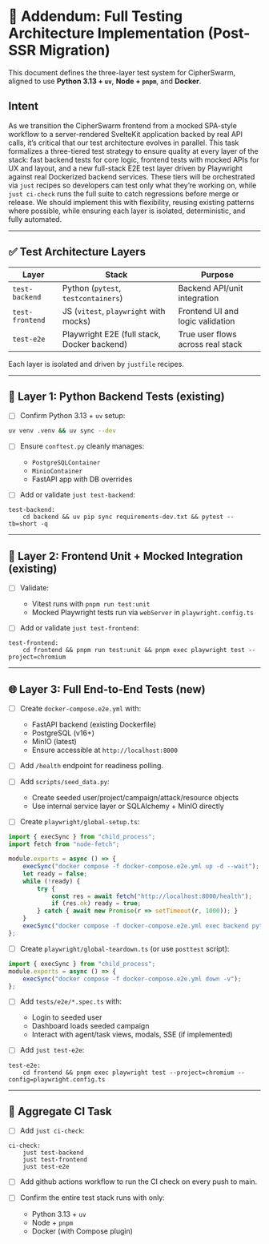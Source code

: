 # 🧪 Addendum: Full Testing Architecture Implementation (Post-SSR Migration)

This document defines the three-layer test system for CipherSwarm, aligned to use **Python 3.13 + `uv`**, **Node + `pnpm`**, and **Docker**.

## Intent

As we transition the CipherSwarm frontend from a mocked SPA-style workflow to a server-rendered SvelteKit application backed by real API calls, it’s critical that our test architecture evolves in parallel. This task formalizes a three-tiered test strategy to ensure quality at every layer of the stack: fast backend tests for core logic, frontend tests with mocked APIs for UX and layout, and a new full-stack E2E test layer driven by Playwright against real Dockerized backend services. These tiers will be orchestrated via `just` recipes so developers can test only what they’re working on, while `just ci-check` runs the full suite to catch regressions before merge or release. We should implement this with flexibility, reusing existing patterns where possible, while ensuring each layer is isolated, deterministic, and fully automated.

---

## ✅ Test Architecture Layers

| Layer       | Stack                                      | Purpose                                  |
|-------------|--------------------------------------------|------------------------------------------|
| `test-backend`  | Python (`pytest`, `testcontainers`)        | Backend API/unit integration             |
| `test-frontend` | JS (`vitest`, `playwright` with mocks)     | Frontend UI and logic validation         |
| `test-e2e`      | Playwright E2E (full stack, Docker backend) | True user flows across real stack        |

Each layer is isolated and driven by `justfile` recipes.

---

## 🐍 Layer 1: Python Backend Tests (existing)

- [ ] Confirm Python 3.13 + `uv` setup:

```bash
uv venv .venv && uv sync --dev
```

- [ ] Ensure `conftest.py` cleanly manages:
  - `PostgreSQLContainer`
  - `MinioContainer`
  - FastAPI app with DB overrides

- [ ] Add or validate `just test-backend`:

```text
test-backend:
    cd backend && uv pip sync requirements-dev.txt && pytest --tb=short -q
```

---

## 🧪 Layer 2: Frontend Unit + Mocked Integration (existing)

- [ ] Validate:
  - Vitest runs with `pnpm run test:unit`
  - Mocked Playwright tests run via `webServer` in `playwright.config.ts`

- [ ] Add or validate `just test-frontend`:

```text
test-frontend:
    cd frontend && pnpm run test:unit && pnpm exec playwright test --project=chromium
```

---

## 🌐 Layer 3: Full End-to-End Tests (new)

- [ ] Create `docker-compose.e2e.yml` with:
  - FastAPI backend (existing Dockerfile)
  - PostgreSQL (v16+)
  - MinIO (latest)
  - Ensure accessible at `http://localhost:8000`

- [ ] Add `/health` endpoint for readiness polling.

- [ ] Add `scripts/seed_data.py`:
  - Create seeded user/project/campaign/attack/resource objects
  - Use internal service layer or SQLAlchemy + MinIO directly

- [ ] Create `playwright/global-setup.ts`:

```typescript
import { execSync } from "child_process";
import fetch from "node-fetch";

module.exports = async () => {
    execSync("docker compose -f docker-compose.e2e.yml up -d --wait");
    let ready = false;
    while (!ready) {
        try {
            const res = await fetch("http://localhost:8000/health");
            if (res.ok) ready = true;
        } catch { await new Promise(r => setTimeout(r, 1000)); }
    }
    execSync("docker compose -f docker-compose.e2e.yml exec backend python scripts/seed_data.py");
};
```

- [ ] Create `playwright/global-teardown.ts` (or use `posttest` script):

```typescript
import { execSync } from "child_process";
module.exports = async () => {
    execSync("docker compose -f docker-compose.e2e.yml down -v");
};
```

- [ ] Add `tests/e2e/*.spec.ts` with:
  - Login to seeded user
  - Dashboard loads seeded campaign
  - Interact with agent/task views, modals, SSE (if implemented)

- [ ] Add `just test-e2e`:

```text
test-e2e:
    cd frontend && pnpm exec playwright test --project=chromium --config=playwright.config.ts
```

---

## 🧩 Aggregate CI Task

- [ ] Add `just ci-check`:

```text
ci-check:
    just test-backend
    just test-frontend
    just test-e2e
```

- [ ] Add github actions workflow to run the CI check on every push to main.

- [ ] Confirm the entire test stack runs with only:
  - Python 3.13 + `uv`
  - Node + `pnpm`
  - Docker (with Compose plugin)
